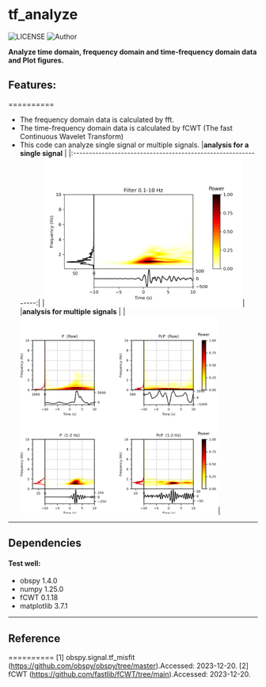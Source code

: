 # tf_analyze

![LICENSE](https://img.shields.io/badge/license-MIT-green)
![Author](https://img.shields.io/badge/Author-TianyuCui-blue.svg)


**Analyze time domain, frequency domain and time-frequency domain data and Plot figures.**

## Features:
==========
- The frequency domain data is calculated by fft.
- The time-frequency domain data is calculated by fCWT (The fast Continuous Wavelet Transform)
- This code can analyze single signal or multiple signals.
|**analysis for a single signal**    |
|:--------------------------------------------------------------:|
|<img src="https://github.com/cuitianyu20/tf_analyze/blob/main/img/egg.png" alt="fcwtaudio" width="400"/>|
|**analysis for multiple signals**    |
|<img src="https://github.com/cuitianyu20/tf_analyze/blob/main/img/egg2.png" alt="fcwtaudio" width="400"/>|


***
## Dependencies
#### Test well:
- obspy 1.4.0 
- numpy 1.25.0
- fCWT  0.1.18
- matplotlib 3.7.1
***

## Reference
==========
[1] obspy.signal.tf_misfit (https://github.com/obspy/obspy/tree/master).Accessed: 2023-12-20.
[2] fCWT (https://github.com/fastlib/fCWT/tree/main).Accessed: 2023-12-20.

